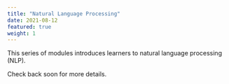 ```yaml
---
title: "Natural Language Processing"
date: 2021-08-12
featured: true
weight: 1
---
```


This series of modules introduces learners to natural language processing (NLP).

Check back soon for more details.